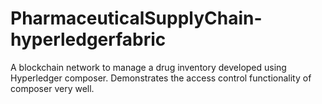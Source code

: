 # PharmaceuticalSupplyChain-hyperledgerfabric

A blockchain network to manage a drug inventory developed using Hyperledger composer. Demonstrates the access control functionality of composer very well. 
